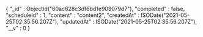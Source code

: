 {
"\_id" : ObjectId("60ac628c3df6bd1e909079d7"),
"completed" : false,
"scheduleId" : 1,
"content" : "content2",
"createdAt" : ISODate("2021-05-25T02:35:56.207Z"),
"updatedAt" : ISODate("2021-05-25T02:35:56.207Z"),
"\_\_v" : 0
}
